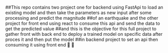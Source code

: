 ##This repo contains two project one for backend using FastApi to load an existing model and then take the parameters as new input after some processing and predict the magnitude
##of an earthquake and the other project for front end using react to consume this api and send the data to get the predicted value 
##and this is the objective for this full project to gather front with back end to deploy a trained model on specific data after proces it and then put the model 
##in backend project to set an api then consuming it using front end 🦋 🌹
